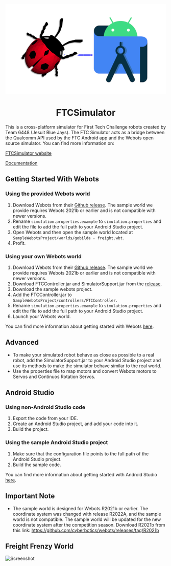 <a href="https://ftcsimulator.com">
  <p align="center">
    <img src="./WebotsFTCController/assets/logo.png">
  </p>
 </a>
<h1 align="center">FTCSimulator</h1>

This is a cross-platform simulator for First Tech Challenge robots created by Team 6448 (Jesuit Blue Jays).  The FTC Simulator acts as a bridge between the Qualcomm API used by the FTC Android app and the Webots open source simulator. You can find more information on:
<br>

[FTCSimulator website](https://ftcsimulator.com) <br>

[Documentation](https://docs.ftcsimulator.com)

## Getting Started With Webots

### Using the provided Webots world

1. Download Webots from their [Github release](https://github.com/cyberbotics/webots/releases/tag/R2021b). The sample world we provide requires Webots 2021b or earlier and is not compatible with newer versions.
2. Rename `simulation.properties.example` to `simulation.properties` and edit the file to add the full path to your Android Studio project.
3. Open Webots and then open the sample world located at `SampleWebotsProject/worlds/gobilda - freight.wbt`.
4. Profit.

### Using your own Webots world

1. Download Webots from their [Github release](https://github.com/cyberbotics/webots/releases/tag/R2021b). The sample world we provide requires Webots 2021b or earlier and is not compatible with newer versions.
2. Download FTCController.jar and SimulatorSupport.jar from the [release](https://github.com/BlueJays6448/FTCSimulator/releases/tag/0.1).
3. Download the sample webots project.
4. Add the FTCController.jar to `SampleWebotsProject/controllers/FTCController`.
5. Rename `simulation.properties.example` to `simulation.properties` and edit the file to add the full path to your Android Studio project.
6. Launch your Webots world.

You can find more information about getting started with Webots [here](https://docs.ftcsimulator.com/getting-started/getting-started-with-webots).

## Advanced

- To make your simulated robot behave as close as possible to a real robot, add the SimulatorSupport.jar to your Android Studio project and use its methods to make the simulator behave similar to the real world.  
- Use the properties file to map motors and convert Webots motors to Servos and Continuos Rotation Servos.

## Android Studio

### Using non-Android Studio code

1. Export the code from your IDE.
2. Create an Android Studio project, and add your code into it.
3. Build the project.

### Using the sample Android Studio project

1. Make sure that the configuration file points to the full path of the Android Studio project.
2. Build the sample code.

You can find more information about getting started with Android Studio [here](https://docs.ftcsimulator.com/getting-started/getting-started-with-android-studio).

## Important Note

- The sample world is designed for Webots R2021b or earlier.  The coordinate system was changed with release R2022A, and the sample world is not compatible.  The sample world will be updated for the new coordinate system after the competition season.  Download R2021b from this link: <https://github.com/cyberbotics/webots/releases/tag/R2021b>

## Freight Frenzy World

![Screenshot](https://user-images.githubusercontent.com/55167736/153104696-272da409-3e2f-4e09-9f2d-b9f2734805db.png)
